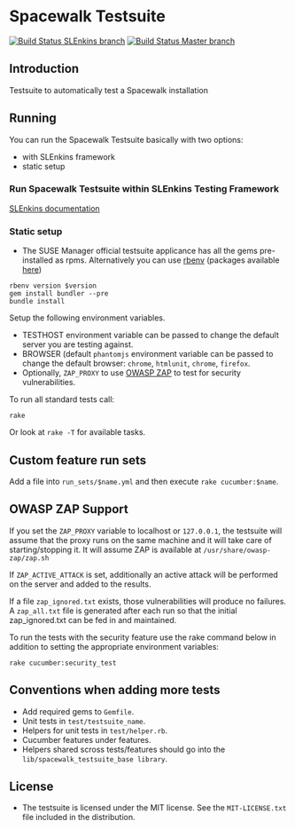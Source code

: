 
# Spacewalk Testsuite

[![Build Status SLEnkins branch](https://travis-ci.org/SUSE/spacewalk-testsuite-base.svg?branch=slenkins)](https://travis-ci.org/SUSE/spacewalk-testsuite-base)
[![Build Status Master branch](https://travis-ci.org/SUSE/spacewalk-testsuite-base.svg?branch=master)](https://travis-ci.org/SUSE/spacewalk-testsuite-base)


## Introduction

Testsuite to automatically test a Spacewalk installation

## Running

You can run the Spacewalk Testsuite basically with two options:

* with SLEnkins framework 
* static setup 

### Run Spacewalk Testsuite within SLEnkins Testing Framework

[SLEnkins documentation](docs/SLEnkins-howto.md)


### Static setup
* The SUSE Manager official testsuite applicance has all the gems pre-installed as rpms. Alternatively you can use [rbenv](http://rbenv.org/) (packages available [here](https://software.opensuse.org/download/package?project=devel:languages:ruby:extensions&package=rbenv))

```console
rbenv version $version
gem install bundler --pre
bundle install
```

Setup the following environment variables.

* TESTHOST environment variable can be passed to change the default server you are testing against.
* BROWSER (default `phantomjs` environment variable can be passed to change the default browser: `chrome`, `htmlunit`, `chrome`, `firefox`.
* Optionally, `ZAP_PROXY` to use [OWASP ZAP](https://code.google.com/p/zaproxy) to test for security vulnerabilities.

To run all standard tests call:

```console
rake
```

Or look at `rake -T` for available tasks.

## Custom feature run sets

Add a file into `run_sets/$name.yml` and then execute `rake cucumber:$name`.

## OWASP ZAP Support

If you set the `ZAP_PROXY` variable to localhost or `127.0.0.1`, the testsuite
will assume that the proxy runs on the same machine and it will take care
of starting/stopping it. It will assume ZAP is available at `/usr/share/owasp-zap/zap.sh`

If `ZAP_ACTIVE_ATTACK` is set, additionally an active attack will be performed on the
server and added to the results.

If a file `zap_ignored.txt` exists, those vulnerabilities will produce no failures.
A `zap_all.txt` file is generated after each run so that the initial zap_ignored.txt
can be fed in and maintained.

To run the tests with the security feature use the rake command below in addition 
to setting the appropriate environment variables:

```console
rake cucumber:security_test
```

## Conventions when adding more tests

* Add required gems to `Gemfile`.
* Unit tests in `test/testsuite_name`.
* Helpers for unit tests in `test/helper.rb`.
* Cucumber features under features.
* Helpers shared scross tests/features should go into the `lib/spacewalk_testsuite_base library`.

## License

* The testsuite is licensed under the MIT license. See the `MIT-LICENSE.txt` file included in the distribution.




